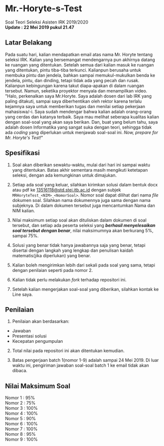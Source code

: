 # Mr.-Horyte-s-Test
Soal Teori Seleksi Asisten IRK 2019/2020  
**Update : 22 Mei 2019 pukul 21.47**

## Latar Belakang
Pada suatu hari, kalian mendapatkan email atas nama Mr. Horyte tentang seleksi IRK. Kalian yang bersemangat mendengarnya pun akhirnya datang ke ruangan yang ditentukan. Setelah semua dari kalian masuk ke ruangan yang ditentukan, pintu tiba-tiba terkunci. Kalianpun berusaha untuk membuka pintu dan jendela, bahkan sampai memukul-mukulkan benda ke jendela, pintu, dan dinding, tetapi tidak ada yang pecah dan rusak. Kalianpun kebingungan karena takut diapa-apakan di dalam ruangan tersebut. Namun, seketika proyektor menyala dan menampilkan video. "Halo, perkenalkan saya Mr.Horyte. Saya adalah dosen dari lab IRK yang paling ditakuti, sampai saya diberhentikan oleh rektor karena terlalu kejamnya saya untuk memberikan tugas dan menilai setiap pekerjaan mahasiswa/-i. Saya sudah mendengar bahwa kalian adalah orang-orang yang cerdas dan katanya terbaik. Saya mau melihat seberapa kualitas kalian dengan soal-soal yang akan saya berikan. Dan, buat yang belum tahu, saya adalah dosen Informatika yang sangat suka dengan teori, sehingga tidak ada *coding* yang diperlukan untuk menjawab soal-soal ini. *Now, prepare for Mr. Horyte's Test!*"

## Spesifikasi
1. Soal akan diberikan sewaktu-waktu, mulai dari hari ini sampai waktu yang ditentukan. Batas akhir sementara masih mengikuti ketetapan seleksi, dengan ada kemungkinan untuk dimajukan.
  
2. Setiap ada soal yang keluar, silahkan kirimkan solusi dalam bentuk docx atau pdf ke 13516118@std.stei.itb.ac.id dengan subjek ```MRHoryteTest_<NIM>_<NomorSoal>```. Nomor soal dapat dilihat dari nama *file* dokumen soal. Silahkan nama dokumennya juga sama dengan nama subjeknya. Di dalam dokumen tersebut juga mencantumkan Nama dan NIM kalian.
  
3. Nilai maksimum setiap soal akan dituliskan dalam dokumen di soal tersebut, dan setiap ada peserta seleksi yang **_berhasil menyelesaikan soal tersebut dengan benar_**, nilai maksimumnya akan berkurang 5%, sampai 75%.
  
4. Solusi yang benar tidak hanya jawabannya saja yang benar, tetapi disertai dengan langkah yang lengkap dan penulisan kaidah matematis(jika diperlukan) yang benar.

5. Kalian boleh mengirimkan lebih dari sekali pada soal yang sama, tetapi dengan penilaian seperti pada nomor 2. 

6. Kalian tidak perlu melakukan *fork* terhadap repositori ini.  

7. Setelah kalian mengerjakan soal-soal yang diberikan, silahkan kontak ke Line saya. 

## Penilaian
1. Penilaian akan berdasarkan:
- Jawaban
- Presentasi solusi
- Kecepatan pengumpulan
  
2. Total nilai pada repositori ini akan ditentukan kemudian.  

3. Batas pengerjaan batch 1(nomor 1-9) adalah sampai 24 Mei 2019. Di luar waktu ini, pengiriman jawaban soal-soal batch 1 ke email tidak akan dibaca.  

## Nilai Maksimum Soal
Nomor 1 : 95%  
Nomor 2 : 75%  
Nomor 3 : 100%  
Nomor 4 : 100%  
Nomor 5 : 90%  
Nomor 6 : 100%  
Nomor 7 : 100%  
Nomor 8 : 95%  
Nomor 9 : 100%
